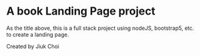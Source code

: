 # A book Landing Page project

As the title above, this is a full stack project using nodeJS, bootstrap5, etc. to create a landing page.

Created by Jiuk Choi
